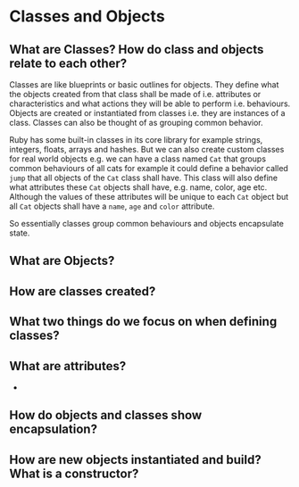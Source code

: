 # Classes and Objects

## What are Classes? How do class and objects relate to each other?

Classes are like blueprints or basic outlines for objects. They define what the objects created from that class shall be made of i.e. attributes or characteristics and what actions they will be able to perform i.e. behaviours. Objects are created or instantiated from classes i.e. they are instances of a class. Classes can also be thought of as grouping common behavior.

Ruby has some built-in classes in its core library for example strings, integers, floats, arrays and hashes. But we can also create custom classes for real world objects e.g. we can have a class named `Cat` that groups common behaviours of all cats for example it could define a behavior called `jump` that all objects of the `Cat` class shall have. This class will also define what attributes these `Cat` objects shall have, e.g. name, color, age etc. Although the values of these attributes will be unique to each `Cat` object but all `Cat` objects shall have a `name`, `age` and `color` attribute. 

So essentially classes group common behaviours and objects encapsulate state. 


## What are Objects?



## How are classes created?


## What two things do we focus on when defining classes?



## What are attributes?

-

## How do objects and classes show encapsulation?



## How are new objects instantiated and build? What is a constructor?


